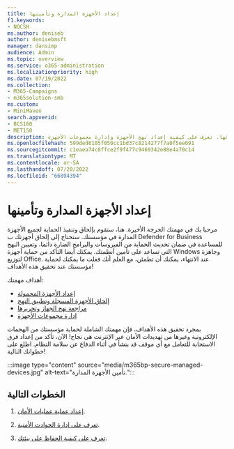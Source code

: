 ```yaml
---
title: إعداد الأجهزة المدارة وتأمينها
f1.keywords:
- NOCSH
ms.author: deniseb
author: denisebmsft
manager: dansimp
audience: Admin
ms.topic: overview
ms.service: o365-administration
ms.localizationpriority: high
ms.date: 07/19/2022
ms.collection:
- M365-Campaigns
- m365solution-smb
ms.custom:
- MiniMaven
search.appverid:
- BCS160
- MET150
description: نظرة عامة حول كيفية إعداد الأجهزة المدارة وتأمينها من التهديدات الأمنية والهجمات الإلكترونية. تنفيذ الدفاعات الأمنية عبر الإنترنت وحماية نقطة النهاية من خلال تسجيل جميع الأجهزة وإلحاقها. تعرف على كيفية إعداد نهج الأجهزة وإدارة مجموعات الأجهزة.
ms.openlocfilehash: 599ded6105f050cc1bd37c8214277f7a0f5ee091
ms.sourcegitcommit: c1eaea74c8ffce2f9f477c9469342e88e4a70c14
ms.translationtype: MT
ms.contentlocale: ar-SA
ms.lasthandoff: 07/20/2022
ms.locfileid: "66894394"
---
```

# <a name="set-up-and-secure-managed-devices"></a>إعداد الأجهزة المدارة وتأمينها

مرحبا بك في مهمتك الحرجة الأخيرة. هنا، ستقوم بإلحاق وتنفيذ الحماية لجميع الأجهزة المدارة في مؤسستك. ستحتاج إلى إلحاق أجهزتك ب Defender for Business للمساعدة في ضمان تحديث الحماية من الفيروسات والبرامج الضارة دائما، وتعيين النهج التي تساعد على تأمين أنظمتك. يمكنك أيضا التأكد من حماية أجهزة Windows وجاهزة لتوزيع Office. عند الانتهاء، يمكنك أن تطمئن، مع العلم أنك فعلت ما يمكنك لحماية مؤسستك عند تحقيق هذه الأهداف!

أهداف مهمتك:

- [إعداد الأجهزة المحمولة](m365bp-managed-devices-setup.md)
- [إلحاق الأجهزة المسجلة وتطبيق النهج](m365bp-onboard-devices-mdb.md)
- [مراجعة نهج الجهاز وتحريرها](m365bp-view-edit-create-mdb-policies.md)
- [إدارة مجموعات الأجهزة](m365bp-device-groups-mdb.md)

بمجرد تحقيق هذه الأهداف، فإن مهمتك الشاملة لحماية مؤسستك من الهجمات الإلكترونية وغيرها من تهديدات الأمان عبر الإنترنت هي نجاح! الآن، تأكد من إعداد فرق الاستجابة للتعامل مع أي موقف قد ينشأ في أثناء الدفاع عن سلامة النظام. اطلع على خطواتك التالية!

:::image type="content" source="media/m365bp-secure-managed-devices.jpg" alt-text="تأمين الأجهزة المدارة.":::

## <a name="next-steps"></a>الخطوات التالية

1. [إعداد عملية عمليات الأمان](m365bp-security-incident-quick-start.md).

2. [تعرف على إدارة الحوادث الأمنية](m365bp-security-incident-management.md).

3. [تعرف على كيفية الحفاظ على بيئتك](m365bp-maintain-environment.md).
